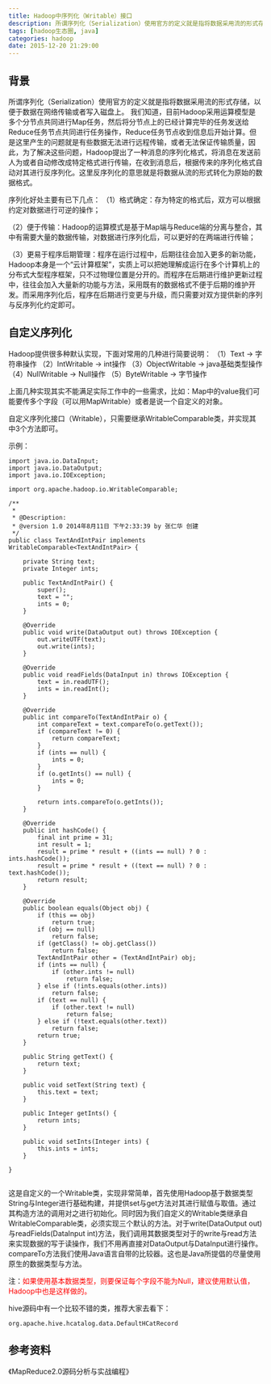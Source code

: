 ```yaml
---
title: Hadoop中序列化（Writable）接口
description: 所谓序列化（Serialization）使用官方的定义就是指将数据采用流的形式存储，以便于数据在网络传输或者写入磁盘上。</br>我们知道，目前Hadoop采用运算模型是多个分节点共同进行Map任务，然后将分节点上的已经计算完毕的任务发送给Reduce任务节点共同进行任务操作，Reduce任务节点收到信息后开始计算。但是这里产生的问题就是有些数据无法进行远程传输，或者无法保证传输质量，因此，为了解决这些问题，Hadoop提出了一种消息的序列化格式，将消息在发送前人为或者自动修改成特定格式进行传输，在收到消息后，根据传来的序列化格式自动对其进行反序列化。这里反序列化的意思就是将数据从流的形式转化为原始的数据格式。</br>序列化好处主要有已下几点：</br>（1）格式确定：存为特定的格式后，双方可以根据约定对数据进行可逆的操作；</br>（2）便于传输：Hadoop的运算模式是基于Map端与Reduce端的分离与整合，其中有需要大量的数据传输，对数据进行序列化后，可以更好的在两端进行传输；</br>（3）更易于程序后期管理：程序在运行过程中，后期往往会加入更多的新功能，Hadoop本身是一个“云计算框架”，实质上可以把她理解成运行在多个计算机上的分布式大型程序框架，只不过物理位置是分开的。而程序在后期进行维护更新过程中，往往会加入大量新的功能与方法，采用既有的数据格式不便于后期的维护开发。而采用序列化后，程序在后期进行变更与升级，而只需要对双方提供新的序列与反序列化约定即可。
tags: [hadoop生态圈, java]
categories: hadoop
date: 2015-12-20 21:29:00
---
```


## 背景

所谓序列化（Serialization）使用官方的定义就是指将数据采用流的形式存储，以便于数据在网络传输或者写入磁盘上。
我们知道，目前Hadoop采用运算模型是多个分节点共同进行Map任务，然后将分节点上的已经计算完毕的任务发送给Reduce任务节点共同进行任务操作，Reduce任务节点收到信息后开始计算。但是这里产生的问题就是有些数据无法进行远程传输，或者无法保证传输质量，因此，为了解决这些问题，Hadoop提出了一种消息的序列化格式，将消息在发送前人为或者自动修改成特定格式进行传输，在收到消息后，根据传来的序列化格式自动对其进行反序列化。这里反序列化的意思就是将数据从流的形式转化为原始的数据格式。

序列化好处主要有已下几点：
（1）格式确定：存为特定的格式后，双方可以根据约定对数据进行可逆的操作；

（2）便于传输：Hadoop的运算模式是基于Map端与Reduce端的分离与整合，其中有需要大量的数据传输，对数据进行序列化后，可以更好的在两端进行传输；

（3）更易于程序后期管理：程序在运行过程中，后期往往会加入更多的新功能，Hadoop本身是一个“云计算框架”，实质上可以把她理解成运行在多个计算机上的分布式大型程序框架，只不过物理位置是分开的。而程序在后期进行维护更新过程中，往往会加入大量新的功能与方法，采用既有的数据格式不便于后期的维护开发。而采用序列化后，程序在后期进行变更与升级，而只需要对双方提供新的序列与反序列化约定即可。

## 自定义序列化

Hadoop提供很多种默认实现，下面对常用的几种进行简要说明：
（1）Text -> 字符串操作
（2）IntWritable -> int操作
（3）ObjectWritable -> java基础类型操作
（4）NullWritable -> Null操作
（5）ByteWritable -> 字节操作

上面几种实现其实不能满足实际工作中的一些需求，比如：Map中的value我们可能要传多个字段（可以用MapWritable）或者是说一个自定义的对象。

自定义序列化接口（Writable），只需要继承WritableComparable类，并实现其中3个方法即可。

示例：
```
import java.io.DataInput;
import java.io.DataOutput;
import java.io.IOException;

import org.apache.hadoop.io.WritableComparable;

/**
 * 
 * @Description:
 * @version 1.0 2014年8月11日 下午2:33:39 by 张仁华 创建
 */
public class TextAndIntPair implements WritableComparable<TextAndIntPair> {

    private String text;
    private Integer ints;

    public TextAndIntPair() {
        super();
        text = "";
        ints = 0;
    }

    @Override
    public void write(DataOutput out) throws IOException {
        out.writeUTF(text);
        out.write(ints);
    }

    @Override
    public void readFields(DataInput in) throws IOException {
        text = in.readUTF();
        ints = in.readInt();
    }

    @Override
    public int compareTo(TextAndIntPair o) {
        int compareText = text.compareTo(o.getText());
        if (compareText != 0) {
            return compareText;
        }
        if (ints == null) {
            ints = 0;
        }
        if (o.getInts() == null) {
            ints = 0;
        }

        return ints.compareTo(o.getInts());
    }

    @Override
    public int hashCode() {
        final int prime = 31;
        int result = 1;
        result = prime * result + ((ints == null) ? 0 : ints.hashCode());
        result = prime * result + ((text == null) ? 0 : text.hashCode());
        return result;
    }

    @Override
    public boolean equals(Object obj) {
        if (this == obj)
            return true;
        if (obj == null)
            return false;
        if (getClass() != obj.getClass())
            return false;
        TextAndIntPair other = (TextAndIntPair) obj;
        if (ints == null) {
            if (other.ints != null)
                return false;
        } else if (!ints.equals(other.ints))
            return false;
        if (text == null) {
            if (other.text != null)
                return false;
        } else if (!text.equals(other.text))
            return false;
        return true;
    }

    public String getText() {
        return text;
    }

    public void setText(String text) {
        this.text = text;
    }

    public Integer getInts() {
        return ints;
    }

    public void setInts(Integer ints) {
        this.ints = ints;
    }

}


```

这是自定义的一个Writable类，实现非常简单，首先使用Hadoop基于数据类型String与Integer进行基础构建，并提供set与get方法对其进行赋值与取值。通过其构造方法的调用对之进行初始化。同时因为我们自定义的Writable类继承自WritableComparable类，必须实现三个默认的方法。对于write(DataOutput out)与readFields(DataInput int)方法，我们调用其数据类型对于的write与read方法来实现数据的写于读操作，我们不用再直接对DataOutput与DataInput进行操作。compareTo方法我们使用Java语言自带的比较器。这也是Java所提倡的尽量使用原生的数据类型与方法。

注：<font color="red">如果使用基本数据类型，则要保证每个字段不能为Null，建议使用默认值，Hadoop中也是这样做的。</font>

hive源码中有一个比较不错的类，推荐大家去看下：
```
org.apache.hive.hcatalog.data.DefaultHCatRecord
```

## 参考资料

《MapReduce2.0源码分析与实战编程》